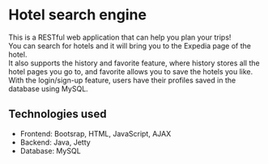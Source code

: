 # Hotel search engine

This is a RESTful web application that can help you plan your trips!  
You can search for hotels and it will bring you to the Expedia page of the hotel.  
It also supports the history and favorite feature, where history stores all the hotel pages you go to, and favorite allows you to save the hotels you like.  
With the login/sign-up feature, users have their profiles saved in the database using MySQL.  

## Technologies used

* Frontend: Bootsrap, HTML, JavaScript, AJAX  
* Backend: Java, Jetty  
* Database: MySQL  
